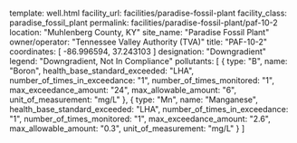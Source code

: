 template: well.html
facility_url: facilities/paradise-fossil-plant
facility_class: paradise_fossil_plant
permalink: facilities/paradise-fossil-plant/paf-10-2
location: "Muhlenberg County, KY"
site_name: "Paradise Fossil Plant"
owner/operator: "Tennessee Valley Authority (TVA)"
title: "PAF-10-2"
coordinates: [
  -86.996594,
  37.243103
]
designation: "Downgradient"
legend: "Downgradient, Not In Compliance"
pollutants: [
  {
  type: "B",
  name: "Boron",
  health_base_standard_exceeded: "LHA",
  number_of_times_in_exceedance: "1",
  number_of_times_monitored: "1",
  max_exceedance_amount: "24",
  max_allowable_amount: "6",
  unit_of_measurement: "mg/L"
  },
  {
  type: "Mn",
  name: "Manganese",
  health_base_standard_exceeded: "LHA",
  number_of_times_in_exceedance: "1",
  number_of_times_monitored: "1",
  max_exceedance_amount: "2.6",
  max_allowable_amount: "0.3",
  unit_of_measurement: "mg/L"
  }
]
